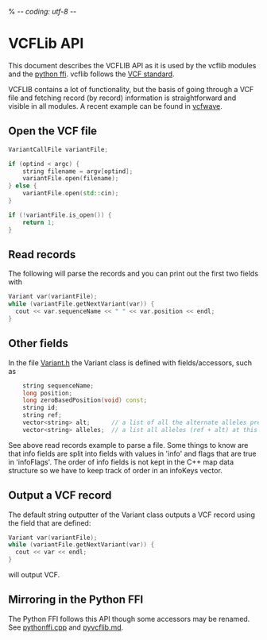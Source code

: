 % -*- coding: utf-8 -*-

# VCFLib API

This document describes the VCFLIB API as it is used by the vcflib modules and the [python ffi](./pyvcflib.md).
vcflib follows the [VCF standard](http://samtools.github.io/hts-specs/VCFv4.1.pdf).

VCFLIB contains a lot of functionality, but the basis of going through a VCF file and fetching record (by record) information is straightforward and visible in all modules. A recent example can be found in [vcfwave](../../src/vcfwave.cpp).

## Open the VCF file

```C++
VariantCallFile variantFile;

if (optind < argc) {
    string filename = argv[optind];
    variantFile.open(filename);
} else {
    variantFile.open(std::cin);
}

if (!variantFile.is_open()) {
    return 1;
}
```

## Read records

The following will parse the records and you can print out the first two fields with

```C++
Variant var(variantFile);
while (variantFile.getNextVariant(var)) {
  cout << var.sequenceName << " " << var.position << endl;
}
```

## Other fields

In the file [Variant.h](https://github.com/vcflib/vcflib/blob/master/src/Variant.h) the Variant class is defined with fields/accessors, such as

```C++
    string sequenceName;
    long position;
    long zeroBasedPosition(void) const;
    string id;
    string ref;
    vector<string> alt;      // a list of all the alternate alleles present at this locus
    vector<string> alleles;  // a list all alleles (ref + alt) at this locus
```

See above read records example to parse a file. Some things to know are that info fields are split into
fields with values in 'info' and flags that are true in 'infoFlags'.
The order of info fields is not kept in the C++ map data structure so we have to keep track of order in an infoKeys vector.

## Output a VCF record

The default string outputter of the Variant class outputs a VCF record using the field that are defined:

```C++
Variant var(variantFile);
while (variantFile.getNextVariant(var)) {
  cout << var << endl;
}
```

will output VCF.

## Mirroring in the Python FFI

The Python FFI follows this API though some accessors may be renamed. See
[pythonffi.cpp](pythonffi.cpp) and [pyvcflib.md](pyvcflib.md).
